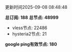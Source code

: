 更新时间2025-09-08 08:48:48

**总订阅: 188**
**总节点: 48999**
- vless节点: 22486
- hysteria2节点: 21

**google ping有效节点: 180**
